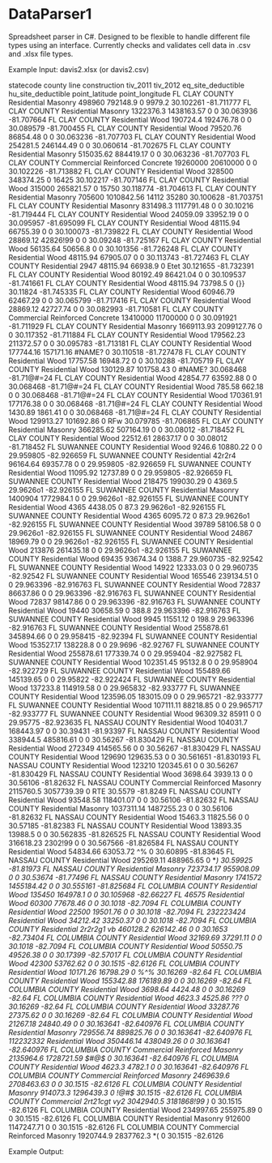 # DataParser1
Spreadsheet parser in C#. Designed to be flexible to handle different file types using an interface. Currently checks and validates cell data in .csv and .xlsx file types.

Example Input: davis2.xlsx (or davis2.csv)

statecode	county	line	construction	tiv_2011	tiv_2012	eq_site_deductible	hu_site_deductible	point_latitude	point_longitude
FL	CLAY COUNTY	Residential	Masonry	498960	792148.9	0	9979.2	30.102261	-81.711777
FL	CLAY COUNTY	Residential	Masonry	1322376.3	1438163.57	0	0	30.063936	-81.707664
FL	CLAY COUNTY	Residential	Wood	190724.4	192476.78	0	0	30.089579	-81.700455
FL	CLAY COUNTY	Residential	Wood	79520.76	86854.48	0	0	30.063236	-81.707703
FL	CLAY COUNTY	Residential	Wood	254281.5	246144.49	0	0	30.060614	-81.702675
FL	CLAY COUNTY	Residential	Masonry	515035.62	884419.17	0	0	30.063236	-81.707703
FL	CLAY COUNTY	Commercial	Reinforced Concrete	19260000	20610000	0	0	30.102226	-81.713882
FL	CLAY COUNTY	Residential	Wood	328500	348374.25	0	16425	30.102217	-81.707146
FL	CLAY COUNTY	Residential	Wood	315000	265821.57	0	15750	30.118774	-81.704613
FL	CLAY COUNTY	Residential	Masonry	705600	1010842.56	14112	35280	30.100628	-81.703751
FL	CLAY COUNTY	Residential	Masonry	831498.3	1117791.48	0	0	30.10216	-81.719444
FL	CLAY COUNTY	Residential	Wood	24059.09	33952.19	0	0	30.095957	-81.695099
FL	CLAY COUNTY	Residential	Wood	48115.94	66755.39	0	0	30.100073	-81.739822
FL	CLAY COUNTY	Residential	Wood	28869.12	42826!99	0	0	30.09248	-81.725167
FL	CLAY COUNTY	Residential	Wood	56135.64	50656.8	0	0	30.101356	-81.726248
FL	CLAY COUNTY	Residential	Wood	48115.94	67905.07	0	0	30.113743	-81.727463
FL	CLAY COUNTY	Residential	2947	48115.94	66938.9	0	Etet	30.121655	-81.732391
FL	CLAY COUNTY	Residential	Wood	80192.49	86421.04	0	0	30.109537	-81.741661
FL	CLAY COUNTY	Residential	Wood	48115.94	73798.5	0	{}}	30.11824	-81.745335
FL	CLAY COUNTY	Residential	Wood	60946.79	62467.29	0	0	30.065799	-81.717416
FL	CLAY COUNTY	Residential	Wood	28869.12	42727.74	0	0	30.082993	-81.710581
FL	CLAY COUNTY	Commercial	Reinforced Concrete	13410000	11700000	0	0	30.091921	-81.711929
FL	CLAY COUNTY	Residential	Masonry	1669113.93	2099127.76	0	0	30.117352	-81.711884
FL	CLAY COUNTY	Residential	Wood	179562.23	211372.57	0	0	30.095783	-81.713181
FL	CLAY COUNTY	Residential	Wood	177744.16	157171.16	#NAME?	0	30.110518	-81.727478
FL	CLAY COUNTY	Residential	Wood	17757.58	16948.72	0	0	30.10288	-81.705719
FL	CLAY COUNTY	Residential	Wood	130129.87	101758.43	0	#NAME?	30.068468	-81.71@#=24
FL	CLAY COUNTY	Residential	Wood	42854.77	63592.88	0	0	30.068468	-81.71@#=24
FL	CLAY COUNTY	Residential	Wood	785.58	662.18	0	0	30.068468	-81.71@#=24
FL	CLAY COUNTY	Residential	Wood	170361.91	177176.38	0	0	30.068468	-81.71@#=24
FL	CLAY COUNTY	Residential	Wood	1430.89	1861.41	0	0	30.068468	-81.71@#=24
FL	CLAY COUNTY	Residential	Wood	129913.27	101692.86	0	RFw	30.079785	-81.706865
FL	CLAY COUNTY	Residential	Masonry	366285.62	507164.19	0	0	30.08012	-81.718452
FL	CLAY COUNTY	Residential	Wood	22512.61	28637.17	0	0	30.08012	-81.718452
FL	SUWANNEE COUNTY	Residential	Wood	9246.6	10880.22	0	0	29.959805	-82.926659
FL	SUWANNEE COUNTY	Residential	42r2r4	96164.64	69357.78	0	0	29.959805	-82.926659
FL	SUWANNEE COUNTY	Residential	Wood	11095.92	12737.89	0	0	29.959805	-82.926659
FL	SUWANNEE COUNTY	Residential	Wood	218475	199030.29	0	4369.5	29.9626o1	-82.926155
FL	SUWANNEE COUNTY	Residential	Masonry	1400904	1772984.1	0	0	29.9626o1	-82.926155
FL	SUWANNEE COUNTY	Residential	Wood	4365	4438.05	0	87.3	29.9626o1	-82.926155
FL	SUWANNEE COUNTY	Residential	Wood	4365	6095.72	0	87.3	29.9626o1	-82.926155
FL	SUWANNEE COUNTY	Residential	Wood	39789	58106.58	0	0	29.9626o1	-82.926155
FL	SUWANNEE COUNTY	Residential	Wood	24867	18969.79	0	0	29.9626o1	-82.926155
FL	SUWANNEE COUNTY	Residential	Wood	213876	261435.18	0	0	29.9626o1	-82.926155
FL	SUWANNEE COUNTY	Residential	Wood	69435	93674.34	0	1388.7	29.960735	-82.92542
FL	SUWANNEE COUNTY	Residential	Wood	14922	12333.03	0	0	29.960735	-82.92542
FL	SUWANNEE COUNTY	Residential	Wood	165546	239134.51	0	0	29.963396	-82.916763
FL	SUWANNEE COUNTY	Residential	Wood	72837	86637.86	0	0	29.963396	-82.916763
FL	SUWANNEE COUNTY	Residential	Wood	72837	98147.86	0	0	29.963396	-82.916763
FL	SUWANNEE COUNTY	Residential	Wood	19440	30658.59	0	388.8	29.963396	-82.916763
FL	SUWANNEE COUNTY	Residential	Wood	9945	11551.12	0	198.9	29.963396	-82.916763
FL	SUWANNEE COUNTY	Residential	Wood	255878.61	345894.66	0	0	29.958415	-82.92394
FL	SUWANNEE COUNTY	Residential	Wood	153527.17	138228.8	0	0	29.9696	-82.92767
FL	SUWANNEE COUNTY	Residential	Wood	255878.61	177339.74	0	0	29.959404	-82.927582
FL	SUWANNEE COUNTY	Residential	Wood	102351.45	95132.8	0	0	29.958904	-82.922729
FL	SUWANNEE COUNTY	Residential	Wood	155489.66	145139.65	0	0	29.95822	-82.922424
FL	SUWANNEE COUNTY	Residential	Wood	137233.8	114919.58	0	0	29.965832	-82.933777
FL	SUWANNEE COUNTY	Residential	Wood	123596.05	183015.09	0	0	29.965721	-82.933777
FL	SUWANNEE COUNTY	Residential	Wood	107111.11	88218.85	0	0	29.965717	-82.933777
FL	SUWANNEE COUNTY	Residential	Wood	96309.32	85911	0	0	29.95775	-82.923635
FL	NASSAU COUNTY	Residential	Wood	104031.7	168443.97	0	0	30.39431	-81.93397
FL	NASSAU COUNTY	Residential	Wood	338944.5	485816.61	0	0	30.56267	-81.830429
FL	NASSAU COUNTY	Residential	Wood	272349	414565.56	0	0	30.56267	-81.830429
FL	NASSAU COUNTY	Residential	Wood	129690	129635.53	0	0	30.561651	-81.830193
FL	NASSAU COUNTY	Residential	Wood	123210	120345.61	0	0	30.56267	-81.830429
FL	NASSAU COUNTY	Residential	Wood	3698.64	3939.13	0	0	30.56106	-81.82632
FL	NASSAU COUNTY	Commercial	Reinforced Masonry	2115760.5	3057739.39	0	RTE	30.5579	-81.8249
FL	NASSAU COUNTY	Residential	Wood	93548.58	118401.07	0	0	30.56106	-81.82632
FL	NASSAU COUNTY	Residential	Masonry	1037311.14	1487255.23	0	0	30.56106	-81.82632
FL	NASSAU COUNTY	Residential	Wood	15463.3	11825.56	0	0	30.57185	-81.82383
FL	NASSAU COUNTY	Residential	Wood	13893.35	13988.5	0	0	30.562835	-81.826525
FL	NASSAU COUNTY	Residential	Wood	316618.23	2302!99	0	0	30.567566	-81.826584
FL	NASSAU COUNTY	Residential	Wood	54834.66	63053.72	^%	0	30.60895	-81.83645
FL	NASSAU COUNTY	Residential	Wood	295269.11	488965.65	0	**)	30.59925	-81.81973
FL	NASSAU COUNTY	Residential	Masonry	723734.17	955908.09	0	0	30.53674	-81.77496
FL	NASSAU COUNTY	Residential	Masonry	1741572	1455184.42	0	0	30.555161	-81.825684
FL	COLUMBIA COUNTY	Residential	Wood	135450	164978.1	0	0	30.105968	-82.66227
FL	46575	Residential	Wood	60300	77678.46	0	0	30.1018	-82.7094
FL	COLUMBIA COUNTY	Residential	Wood	22500	19501.76	0	0	30.1018	-82.7094
FL	232223424	Residential	Wood	34212.42	33250.37	0	0	30.1018	-82.7094
FL	COLUMBIA COUNTY	Residential	2r2r2g1 vb 	460128.2	626142.46	0	0	30.1653	-82.73404
FL	COLUMBIA COUNTY	Residential	Wood	32169.69	37291.11	0	0	30.1018	-82.7094
FL	COLUMBIA COUNTY	Residential	Wood	50550.75	49526.38	0	0	30.17399	-82.57017
FL	COLUMBIA COUNTY	Residential	Wood	42300	53762.62	0	0	30.1515	-82.6126
FL	COLUMBIA COUNTY	Residential	Wood	10171.26	16798.29	0	%^%	30.16269	-82.64
FL	COLUMBIA COUNTY	Residential	Wood	155342.88	176189.89	0	0	30.16269	-82.64
FL	COLUMBIA COUNTY	Residential	Wood	3698.64	4424.48	0	0	30.16269	-82.64
FL	COLUMBIA COUNTY	Residential	Wood	4623.3	4525.86	???	0	30.16269	-82.64
FL	COLUMBIA COUNTY	Residential	Wood	33287.76	27375.62	0	0	30.16269	-82.64
FL	COLUMBIA COUNTY	Residential	Wood	21267.18	24840.49	0	0	30.163641	-82.640976
FL	COLUMBIA COUNTY	Residential	Masonry	729556.74	889825.76	0	0	30.163641	-82.640976
FL	112232332	Residential	Wood	350446.14	438049.26	0	0	30.163641	-82.640976
FL	COLUMBIA COUNTY	Commercial	Reinforced Masonry	2135964.6	1728721.59	$#@$	0	30.163641	-82.640976
FL	COLUMBIA COUNTY	Residential	Wood	4623.3	4782.1	0	0	30.163641	-82.640976
FL	COLUMBIA COUNTY	Commercial	Reinforced Masonry	2469639.6	2708463.63	0	0	30.1515	-82.6126
FL	COLUMBIA COUNTY	Residential	Masonry	914073.3	1296439.3	0	!@#$	30.1515	-82.6126
FL	COLUMBIA COUNTY	Commercial	2rt21cgt vy2	3042940.5	3181868!99	)*	0	30.1515	-82.6126
FL	COLUMBIA COUNTY	Residential	Wood	234997.65	255975.89	0	0	30.1515	-82.6126
FL	COLUMBIA COUNTY	Residential	Masonry	912600	1147247.71	0	0	30.1515	-82.6126
FL	COLUMBIA COUNTY	Commercial	Reinforced Masonry	1920744.9	2837762.3	*(	0	30.1515	-82.6126

Example Output: 
